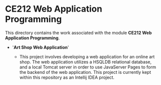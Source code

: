 # CE212 Web Application Programming

This directory contains the work associated with the module **CE212 Web Application Programming**.

- '**Art Shop Web Application**'

  - This project involves developing a web application for an online art shop. The web application utilizes a HSQLDB relational database, and a local Tomcat server in order to use JavaServer Pages to form the backend of the web application. This project is currently kept within this repository as an Intellij IDEA project.
